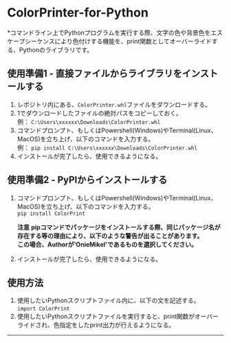 # ColorPrinter-for-Python  

*コマンドライン上でPythonプログラムを実行する際、文字の色や背景色をエスケープシーケンスにより色付けする機能を、print関数としてオーバーライドする、Pythonのライブラリです。  

## 使用準備1 - 直接ファイルからライブラリをインストールする  
1. レポジトリ内にある、`ColorPrinter.whl`ファイルをダウンロードする。    
2. 1でダウンロードしたファイルの絶対パスをコピーしておく。  
   例：
   `C:\Users\xxxxxx\Downloads\ColorPrinter.whl`    
4. コマンドプロンプト、もしくはPowershell(Windows)やTerminal(Linux、MacOS)を立ち上げ、以下のコマンドを入力する。  
   例：
   `pip install C:\Users\xxxxxx\Downloads\ColorPrinter.whl`    
5. インストールが完了したら、使用できるようになる。  
  
## 使用準備2 - PyPlからインストールする    
1. コマンドプロンプト、もしくはPowershell(Windows)やTerminal(Linux、MacOS)を立ち上げ、以下のコマンドを入力する。    
   `pip install ColorPrint`
     
   **注意**
   **pipコマンドでパッケージをインストールする際、同じパッケージ名が存在する等の理由により、以下のような警告が出ることがあります。**  
   **この場合、Authorが'OnieMikel'であるものを選択してください。**

2. インストールが完了したら、使用できるようになる。
  
  

## 使用方法  
1. 使用したいPythonスクリプトファイル内に、以下の文を記述する。  
   `import ColorPrint`
2. 使用したいPythonスクリプトファイルを実行すると、print関数がオーバーライドされ、色指定をしたprint出力が行えるようになる。
---
